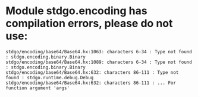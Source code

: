 # Module stdgo.encoding has compilation errors, please do not use:
```
stdgo/encoding/base64/Base64.hx:1063: characters 6-34 : Type not found : stdgo.encoding.binary.Binary
stdgo/encoding/base64/Base64.hx:1089: characters 6-34 : Type not found : stdgo.encoding.binary.Binary
stdgo/encoding/base64/Base64.hx:632: characters 86-111 : Type not found : stdgo.runtime.debug.Debug
stdgo/encoding/base64/Base64.hx:632: characters 86-111 : ... For function argument 'args'

```

